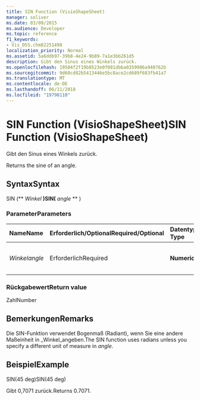 ```yaml
---
title: SIN Function (VisioShapeSheet)
manager: soliver
ms.date: 03/09/2015
ms.audience: Developer
ms.topic: reference
f1_keywords:
- Vis_DSS.chm82251498
localization_priority: Normal
ms.assetid: 5a6ddb97-39b8-4e24-9b89-7a1e3bb261d5
description: Gibt den Sinus eines Winkels zurück.
ms.openlocfilehash: 19504f2f19b8523e0f081dbba0359986a940762b
ms.sourcegitcommit: 9d60cd82b5413446e5bc8ace2cd689f683fb41a7
ms.translationtype: MT
ms.contentlocale: de-DE
ms.lasthandoff: 06/11/2018
ms.locfileid: "19798110"
---
```

# <a name="sin-function-visioshapesheet"></a><span data-ttu-id="7123f-103">SIN Function (VisioShapeSheet)</span><span class="sxs-lookup"><span data-stu-id="7123f-103">SIN Function (VisioShapeSheet)</span></span>

<span data-ttu-id="7123f-104">Gibt den Sinus eines Winkels zurück.
    
</span><span class="sxs-lookup"><span data-stu-id="7123f-104">Returns the sine of an angle.</span></span> 
  
## <a name="syntax"></a><span data-ttu-id="7123f-105">Syntax</span><span class="sxs-lookup"><span data-stu-id="7123f-105">Syntax</span></span>

<span data-ttu-id="7123f-106">SIN (** *Winkel* **)</span><span class="sxs-lookup"><span data-stu-id="7123f-106">SIN(** *angle* ** )</span></span> 
  
### <a name="parameters"></a><span data-ttu-id="7123f-107">Parameter</span><span class="sxs-lookup"><span data-stu-id="7123f-107">Parameters</span></span>

|<span data-ttu-id="7123f-108">**Name**</span><span class="sxs-lookup"><span data-stu-id="7123f-108">**Name**</span></span>|<span data-ttu-id="7123f-109">**Erforderlich/Optional**</span><span class="sxs-lookup"><span data-stu-id="7123f-109">**Required/Optional**</span></span>|<span data-ttu-id="7123f-110">**Datentyp**</span><span class="sxs-lookup"><span data-stu-id="7123f-110">**Data Type**</span></span>|<span data-ttu-id="7123f-111">**Beschreibung**</span><span class="sxs-lookup"><span data-stu-id="7123f-111">**Description**</span></span>|
|:-----|:-----|:-----|:-----|
| <span data-ttu-id="7123f-112">_Winkel_</span><span class="sxs-lookup"><span data-stu-id="7123f-112">_angle_</span></span> <br/> |<span data-ttu-id="7123f-113">Erforderlich</span><span class="sxs-lookup"><span data-stu-id="7123f-113">Required</span></span>  <br/> |<span data-ttu-id="7123f-114">**Numeric**</span><span class="sxs-lookup"><span data-stu-id="7123f-114">**Numeric**</span></span> <br/> |<span data-ttu-id="7123f-115">Der Winkel, dessen Sinus abgerufen werden soll.</span><span class="sxs-lookup"><span data-stu-id="7123f-115">The angle of which to get the sine.</span></span>  <br/> |
   
### <a name="return-value"></a><span data-ttu-id="7123f-116">Rückgabewert</span><span class="sxs-lookup"><span data-stu-id="7123f-116">Return value</span></span>

<span data-ttu-id="7123f-117">Zahl</span><span class="sxs-lookup"><span data-stu-id="7123f-117">Number</span></span>
  
## <a name="remarks"></a><span data-ttu-id="7123f-118">Bemerkungen</span><span class="sxs-lookup"><span data-stu-id="7123f-118">Remarks</span></span>

<span data-ttu-id="7123f-119">Die SIN-Funktion verwendet Bogenmaß (Radiant), wenn Sie eine andere Maßeinheit in _Winkel_angeben.</span><span class="sxs-lookup"><span data-stu-id="7123f-119">The SIN function uses radians unless you specify a different unit of measure in  _angle_.</span></span>
  
## <a name="example"></a><span data-ttu-id="7123f-120">Beispiel</span><span class="sxs-lookup"><span data-stu-id="7123f-120">Example</span></span>

<span data-ttu-id="7123f-121">SIN(45 deg)</span><span class="sxs-lookup"><span data-stu-id="7123f-121">SIN(45 deg)</span></span> 
  
<span data-ttu-id="7123f-122">Gibt 0,7071 zurück.</span><span class="sxs-lookup"><span data-stu-id="7123f-122">Returns 0.7071.</span></span> 
  

